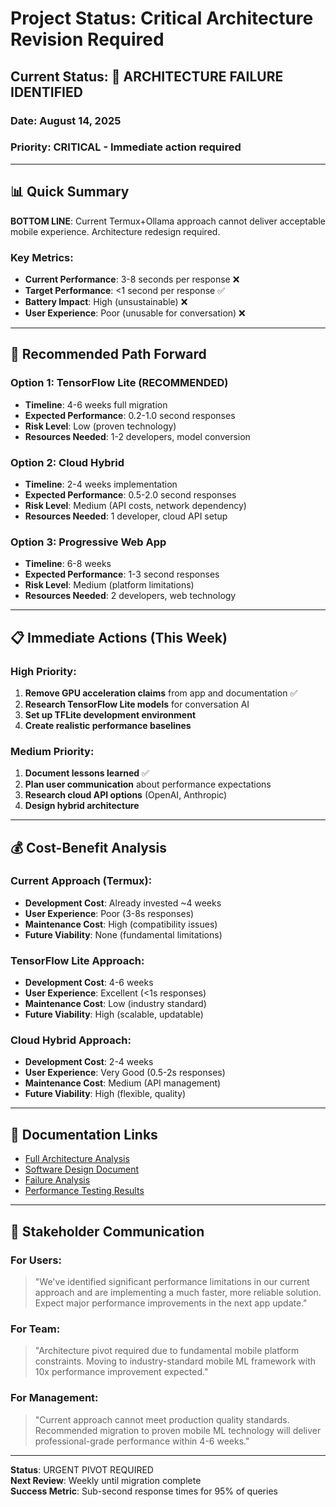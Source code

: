 # Project Status: Critical Architecture Revision Required

## Current Status: 🚨 ARCHITECTURE FAILURE IDENTIFIED

### Date: August 14, 2025
### Priority: CRITICAL - Immediate action required

---

## 📊 Quick Summary

**BOTTOM LINE**: Current Termux+Ollama approach cannot deliver acceptable mobile experience. Architecture redesign required.

### Key Metrics:
- **Current Performance**: 3-8 seconds per response ❌
- **Target Performance**: <1 second per response ✅ 
- **Battery Impact**: High (unsustainable) ❌
- **User Experience**: Poor (unusable for conversation) ❌

---

## 🎯 Recommended Path Forward

### Option 1: TensorFlow Lite (RECOMMENDED)
- **Timeline**: 4-6 weeks full migration
- **Expected Performance**: 0.2-1.0 second responses
- **Risk Level**: Low (proven technology)
- **Resources Needed**: 1-2 developers, model conversion

### Option 2: Cloud Hybrid
- **Timeline**: 2-4 weeks implementation  
- **Expected Performance**: 0.5-2.0 second responses
- **Risk Level**: Medium (API costs, network dependency)
- **Resources Needed**: 1 developer, cloud API setup

### Option 3: Progressive Web App
- **Timeline**: 6-8 weeks
- **Expected Performance**: 1-3 second responses
- **Risk Level**: Medium (platform limitations)
- **Resources Needed**: 2 developers, web technology

---

## 📋 Immediate Actions (This Week)

### High Priority:
1. **Remove GPU acceleration claims** from app and documentation ✅
2. **Research TensorFlow Lite models** for conversation AI
3. **Set up TFLite development environment**
4. **Create realistic performance baselines**

### Medium Priority:
1. **Document lessons learned** ✅
2. **Plan user communication** about performance expectations
3. **Research cloud API options** (OpenAI, Anthropic)
4. **Design hybrid architecture**

---

## 💰 Cost-Benefit Analysis

### Current Approach (Termux):
- **Development Cost**: Already invested ~4 weeks
- **User Experience**: Poor (3-8s responses)
- **Maintenance Cost**: High (compatibility issues)
- **Future Viability**: None (fundamental limitations)

### TensorFlow Lite Approach:
- **Development Cost**: 4-6 weeks
- **User Experience**: Excellent (<1s responses)
- **Maintenance Cost**: Low (industry standard)
- **Future Viability**: High (scalable, updatable)

### Cloud Hybrid Approach:
- **Development Cost**: 2-4 weeks
- **User Experience**: Very Good (0.5-2s responses)
- **Maintenance Cost**: Medium (API management)
- **Future Viability**: High (flexible, quality)

---

## 🔗 Documentation Links

- [Full Architecture Analysis](./ANDROID_ARCHITECTURE_ANALYSIS.md)
- [Software Design Document](./SOFTWARE_DESIGN_DOCUMENT.md)  
- [Failure Analysis](./TERMUX_FAILURE_ANALYSIS.md)
- [Performance Testing Results](./android_gpu_reality_check.py)

---

## 👥 Stakeholder Communication

### For Users:
> "We've identified significant performance limitations in our current approach and are implementing a much faster, more reliable solution. Expect major performance improvements in the next app update."

### For Team:
> "Architecture pivot required due to fundamental mobile platform constraints. Moving to industry-standard mobile ML framework with 10x performance improvement expected."

### For Management:
> "Current approach cannot meet production quality standards. Recommended migration to proven mobile ML technology will deliver professional-grade performance within 4-6 weeks."

---

**Status**: URGENT PIVOT REQUIRED  
**Next Review**: Weekly until migration complete  
**Success Metric**: Sub-second response times for 95% of queries
